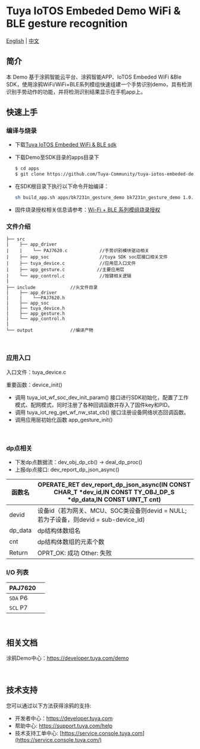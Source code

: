 # Tuya IoTOS Embeded Demo WiFi & BLE gesture recognition

[English](./README.md) | [中文](./README_zh.md)

## 简介 


本 Demo 基于涂鸦智能云平台、涂鸦智能APP、IoTOS Embeded WiFi &Ble SDK，使用涂鸦WiFi/WiFi+BLE系列模组快速组建一个手势识别demo，具有检测识别手势动作的功能，并将检测识别结果显示在手机app上。
## 快速上手

### 编译与烧录
+ 下载[Tuya IoTOS Embeded WiFi & BLE sdk](https://github.com/tuya/tuya-iotos-embeded-sdk-wifi-ble-bk7231n) 

+ 下载Demo至SDK目录的apps目录下 

  ```bash
  $ cd apps
  $ git clone https://github.com/Tuya-Community/tuya-iotos-embeded-demo-wifi-ble-gesture-recognition
  ```
  
+ 在SDK根目录下执行以下命令开始编译：

  ```bash
  sh build_app.sh apps/bk7231n_gesture_demo bk7231n_gesture_demo 1.0.0 
  ```

+ 固件烧录授权相关信息请参考：[Wi-Fi + BLE 系列模组烧录授权](https://developer.tuya.com/cn/docs/iot/device-development/burn-and-authorization/burn-and-authorize-wifi-ble-modules/burn-and-authorize-wb-series-modules?id=Ka78f4pttsytd) 



### 文件介绍
```
├── src	
|    ├── app_driver
|    |    └── PAJ7620.c            //手势识别模块驱动相关
|    ├── app_soc                   //tuya SDK soc层接口相关文件
|    ├── tuya_device.c             //应用层入口文件
|    ├── app_gesture.c            //主要应用层
|    └── app_control.c             //按键相关逻辑
|
├── include				//头文件目录
|    ├── app_driver
|    |    └──PAJ7620.h
|    ├── app_soc
|    ├── tuya_device.h
|    ├── app_gesture.h
|    └── app_control.h
|
└── output              //编译产物
```

<br>

### 应用入口
入口文件：tuya_device.c

重要函数：device_init()

+ 调用 tuya_iot_wf_soc_dev_init_param() 接口进行SDK初始化，配置了工作模式、配网模式，同时注册了各种回调函数并存入了固件key和PID。
+ 调用 tuya_iot_reg_get_wf_nw_stat_cb() 接口注册设备网络状态回调函数。
+ 调用应用层初始化函数 app_gesture_init()

<br>

### dp点相关

+ 下发dp点数据流：dev_obj_dp_cb() -> deal_dp_proc()
+ 上报dp点接口: dev_report_dp_json_async()

|函数名 | OPERATE_RET dev_report_dp_json_async(IN CONST CHAR_T *dev_id,IN CONST TY_OBJ_DP_S *dp_data,IN CONST UINT_T cnt)|
|	---|---|
|    devid | 设备id（若为网关、MCU、SOC类设备则devid = NULL;若为子设备，则devid = sub-device_id)|
|    dp_data | dp结构体数组名|
|    cnt |dp结构体数组的元素个数|
|    Return    |  OPRT_OK: 成功  Other: 失败 |

### I/O 列表

|PAJ7620||
| --- | --- |
|`SDA` P6||
|`SCL` P7||



<br>



## 相关文档

涂鸦Demo中心：https://developer.tuya.com/demo


<br>


## 技术支持

您可以通过以下方法获得涂鸦的支持:

- 开发者中心：https://developer.tuya.com
- 帮助中心: https://support.tuya.com/help
- 技术支持工单中心: [https://service.console.tuya.com](https://service.console.tuya.com/) 


<br>


